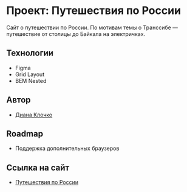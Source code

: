 # Проект: Путешествия по России

Сайт о путешествии по России. По мотивам темы о Транссибе — путешествие от столицы до Байкала на электричках.


## Технологии

- Figma
- Grid Layout
- BEM Nested


## Автор

- [Диана Клочко](hhttps://github.com/diana-msft)


## Roadmap

- Поддержка дополнительных браузеров


## Ссылка на сайт

 - [Путешествия по России](https://diana-msft.github.io/russian-travel/)